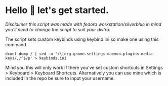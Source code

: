# Hello 👋 let's get started.

*Disclaimer this script was made with fedora workstation/silverblue in mind you'll need to change the script to suit your distro.*

The script sets custom keybinds using keybind.ini so make one using this command.
```
dconf dump / | sed -n '/\[org.gnome.settings-daemon.plugins.media-keys/,/^$/p' > keybinds.ini
```
Mind you this will only work if there you've set custom shortcuts in Settings > Keyboard > Keyboard Shortcuts.
Alternatively you can use mine which is included in the repo be sure to input your username.
